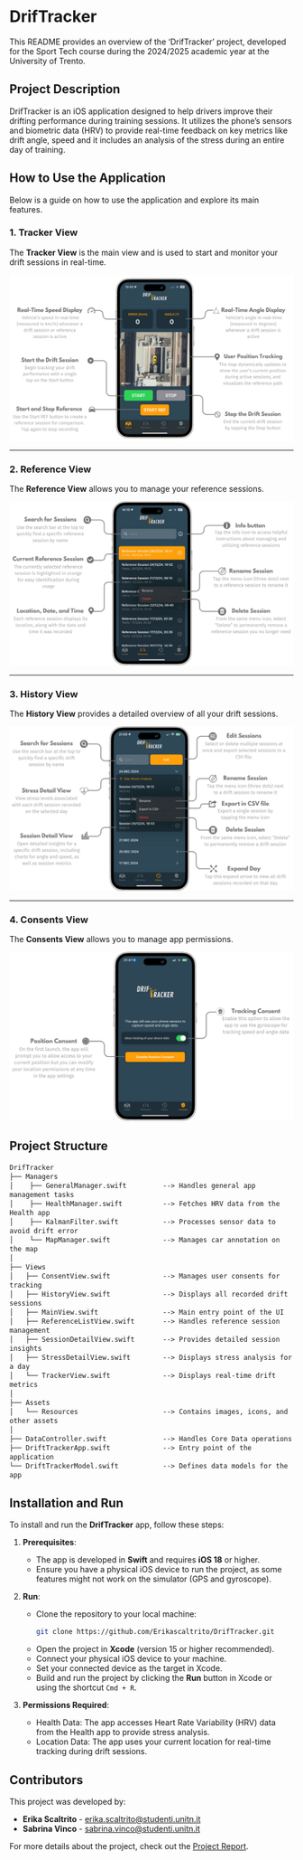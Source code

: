 # DrifTracker
This README provides an overview of the ‘DrifTracker’ project, developed for the Sport Tech course during the 2024/2025 academic year at the University of Trento.

## Project Description
DrifTracker is an iOS application designed to help drivers improve their drifting performance during training sessions. It utilizes the phone’s sensors and biometric data (HRV) to provide real-time feedback on key metrics like drift angle, speed and it includes an analysis of the stress during an entire day of training.

## How to Use the Application

Below is a guide on how to use the application and explore its main features.

### **1. Tracker View**

The **Tracker View** is the main view and is used to start and monitor your drift sessions in real-time.

![Tracker View](Images/tracker_view.png)

---

### **2. Reference View**

The **Reference View** allows you to manage your reference sessions.

![Reference View](Images/reference_view.png)

---

### **3. History View**

The **History View** provides a detailed overview of all your drift sessions.

![History View](Images/history_view.png)

---

### **4. Consents View**

The **Consents View** allows you to manage app permissions.

![Consents View](Images/consent_view.png)

## Project Structure
```
DrifTracker
├── Managers
│    ├── GeneralManager.swift         --> Handles general app management tasks
│    ├── HealthManager.swift          --> Fetches HRV data from the Health app
│    ├── KalmanFilter.swift           --> Processes sensor data to avoid drift error
│    └── MapManager.swift             --> Manages car annotation on the map
│
├── Views
│   ├── ConsentView.swift             --> Manages user consents for tracking
│   ├── HistoryView.swift             --> Displays all recorded drift sessions
│   ├── MainView.swift                --> Main entry point of the UI
│   ├── ReferenceListView.swift       --> Handles reference session management
│   ├── SessionDetailView.swift       --> Provides detailed session insights
│   ├── StressDetailView.swift        --> Displays stress analysis for a day
│   └── TrackerView.swift             --> Displays real-time drift metrics
│
├── Assets
│   └── Resources                     --> Contains images, icons, and other assets
│
├── DataController.swift              --> Handles Core Data operations
├── DriftTrackerApp.swift             --> Entry point of the application
└── DriftTrackerModel.swift           --> Defines data models for the app
```
## Installation and Run

To install and run the **DrifTracker** app, follow these steps:

1. **Prerequisites**:
   - The app is developed in **Swift** and requires **iOS 18** or higher.
   - Ensure you have a physical iOS device to run the project, as some features might not work on the simulator (GPS and gyroscope).
   
2. **Run**:
   - Clone the repository to your local machine:
     ```bash
     git clone https://github.com/Erikascaltrito/DrifTracker.git
     ```
   - Open the project in **Xcode** (version 15 or higher recommended).
   - Connect your physical iOS device to your machine.
   - Set your connected device as the target in Xcode.
   - Build and run the project by clicking the **Run** button in Xcode or using the shortcut `Cmd + R`.
   
3. **Permissions Required**:
    - Health Data: The app accesses Heart Rate Variability (HRV) data from the Health app to provide stress analysis.
    - Location Data: The app uses your current location for real-time tracking during drift sessions.

## Contributors

This project was developed by:

- **Erika Scaltrito** - [erika.scaltrito@studenti.unitn.it](mailto:erika.scaltrito@studenti.unitn.it)
- **Sabrina Vinco** - [sabrina.vinco@studenti.unitn.it](mailto:sabrina.vinco@studenti.unitn.it)

For more details about the project, check out the [Project Report](Report/DrifTracker_Report.pdf).


